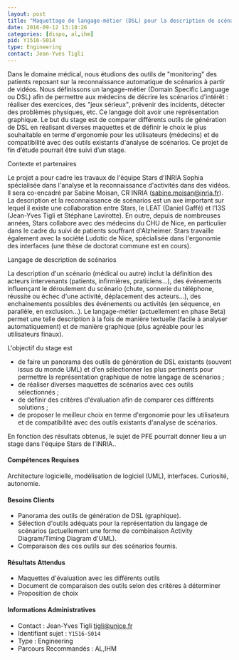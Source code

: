 ```yaml
---
layout: post
title: "Maquettage de langage-métier (DSL) pour la description de scénarios"
date: 2016-09-12 13:18:26
categories: [dispo, al,ihm]
pid: Y1516-S014
type: Engineering
contact: Jean-Yves Tigli
---
```

       
Dans le domaine médical, nous étudions des outils de "monitoring" des patients reposant sur la reconnaissance automatique de scénarios à partir de vidéos. Nous définissons un langage-métier (Domain Specific Language ou DSL) afin de permettre aux médecins de décrire les scénarios d'intérêt : réaliser des exercices, des "jeux sérieux", prévenir des incidents,  détecter des problèmes physiques, etc. Ce langage doit avoir une représentation graphique. Le but du stage est de comparer différents outils de génération de DSL en réalisant diverses maquettes et de définir le choix le plus souhaitable en terme d'ergonomie pour les utilisateurs (médecins) et de compatibilité avec des outils existants d'analyse de scénarios. Ce projet de fin d’étude pourrait être suivi d’un stage.

Contexte et partenaires

Le projet a pour cadre les travaux de l'équipe Stars d'INRIA Sophia spécialisée dans l'analyse et la reconnaissance d'activités dans des vidéos. Il sera co-encadré par Sabine Moisan, CR INRIA (sabine.moisan@inria.fr). La description et la reconnaissance de scénarios est un axe important sur lequel il existe une collaboration entre Stars, le LEAT (Daniel Gaffé) et l'I3S (Jean-Yves Tigli et Stéphane Lavirotte). En outre, depuis de nombreuses années, Stars collabore avec des médecins du CHU de Nice, en particulier dans le cadre du suivi de patients souffrant d'Alzheimer. Stars travaille également avec la société Ludotic de Nice, spécialisée dans l'ergonomie des interfaces (une thèse de doctorat commune est en cours).

Langage de description de scénarios

La description d'un scénario (médical ou autre) inclut la définition des acteurs intervenants (patients, infirmières, praticiens…), des événements influençant le déroulement du scénario (chute, sonnerie du téléphone, réussite ou échec d'une activité, déplacement des acteurs...), des enchainements possibles des événements ou activités (en séquence, en parallèle, en exclusion...). Le langage-métier  (actuellement en phase Beta) permet une telle description à la fois de manière textuelle (facile à analyser automatiquement) et de manière graphique (plus agréable pour les utilisateurs finaux). 

L'objectif du stage est 
- de faire un panorama des outils de génération de DSL existants (souvent issus du monde UML) et d'en sélectionner les plus pertinents pour permettre la représentation graphique de notre langage de scénarios ;
- de réaliser  diverses maquettes de scénarios avec ces outils sélectionnés ;
- de définir des critères d'évaluation afin de comparer ces différents solutions ;
- de proposer le meilleur choix en terme d'ergonomie pour les utilisateurs et de compatibilité avec des outils existants d'analyse de scénarios.

En fonction des résultats obtenus, le sujet de PFE pourrait donner lieu a un stage dans l'équipe Stars de l'INRIA..

#### Compétences Requises
Architecture logicielle, modélisation de logiciel (UML), interfaces.
Curiosité, autonomie.


#### Besoins Clients
- Panorama des outils de génération de DSL (graphique).
- Sélection d'outils adéquats pour la représentation du langage de scénarios (actuellement une forme de combinaison Activity Diagram/Timing Diagram d'UML).
- Comparaison des ces outils sur des scénarios fournis.

#### Résultats Attendus
- Maquettes d'évaluation avec les différents outils
- Document de comparaison des outils selon des critères à déterminer
- Proposition de choix
     

#### Informations Administratives
  * Contact : Jean-Yves Tigli <tigli@unice.fr>
  * Identifiant sujet : `Y1516-S014`
  * Type : Engineering
  * Parcours Recommandés : AL,IHM
     